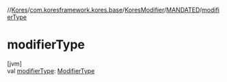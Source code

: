 //[Kores](../../../../index.md)/[com.koresframework.kores.base](../../index.md)/[KoresModifier](../index.md)/[MANDATED](index.md)/[modifierType](modifier-type.md)

# modifierType

[jvm]\
val [modifierType](modifier-type.md): [ModifierType](../../-modifier-type/index.md)
